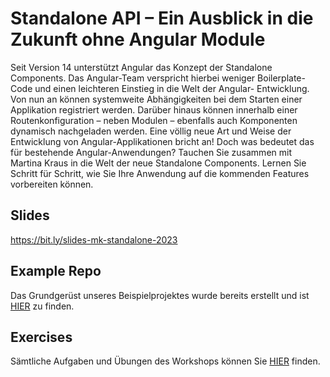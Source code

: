 # Standalone API – Ein Ausblick in die Zukunft ohne Angular Module

Seit Version 14 unterstützt Angular das Konzept der Standalone Components. Das Angular-Team verspricht hierbei weniger Boilerplate-Code und einen leichteren Einstieg in die Welt der Angular- Entwicklung. Von nun an können systemweite Abhängigkeiten bei dem Starten einer Applikation registriert werden. Darüber hinaus können innerhalb einer Routenkonfiguration – neben Modulen – ebenfalls auch Komponenten dynamisch nachgeladen werden. Eine völlig neue Art und Weise der Entwicklung von Angular-Applikationen bricht an!
Doch was bedeutet das für bestehende Angular-Anwendungen? Tauchen Sie zusammen mit Martina Kraus in die Welt der neue Standalone Components. Lernen Sie Schritt für Schritt, wie Sie Ihre Anwendung auf die kommenden Features vorbereiten können.


## Slides

https://bit.ly/slides-mk-standalone-2023

## Example Repo

Das Grundgerüst unseres Beispielprojektes wurde bereits erstellt und ist [HIER](https://github.com/martinakraus/bookmonkey-client-standalone) zu finden.

## Exercises

Sämtliche Aufgaben und Übungen des Workshops können Sie [HIER](https://github.com/martinakraus/angular-days-standalone-2022/tree/main/exercises) finden.
